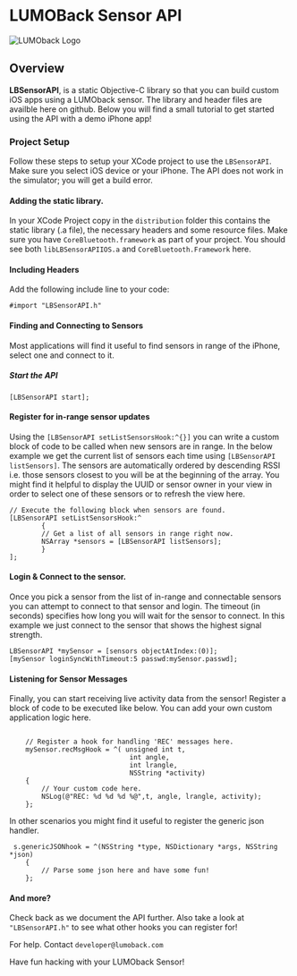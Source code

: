 # LUMOBack Sensor API

![LUMOback Logo](http://unbouncepages-com.s3.amazonaws.com/www.lumoback.com/1y8lm9s-logo-new_4kekoku44hsydibk.png)

## Overview

**LBSensorAPI**, is a static Objective-C library so that you can build custom iOS apps using a LUMOback sensor. The library and header files are availble here on github. Below you will find a small tutorial to get started using the API with a demo iPhone app!

### Project Setup
Follow these steps to setup your XCode project to use the `LBSensorAPI`. Make sure you select iOS device or your iPhone. The API does not work in the simulator; you will get a build error. 

#### Adding the static library.
In your XCode Project copy in the `distribution` folder this contains the static library (.a file), the necessary headers and some resource files. Make sure you have `CoreBluetooth.framework` as part of your project. You should see both `libLBSensorAPIIOS.a` and `CoreBluetooth.Framework` here. 

#### Including Headers
Add the following include line to your code:
	
	#import "LBSensorAPI.h"
	
#### Finding and Connecting to Sensors
Most applications will find it useful to find sensors in range of the iPhone, select one and connect to it. 

##### Start the API

    [LBSensorAPI start];
    
#### Register for in-range sensor updates

Using the `[LBSensorAPI setListSensorsHook:^{}]` you can write a custom block of code to be called when new sensors are in range. In the below example we get the current list of sensors each time using `[LBSensorAPI listSensors]`. The sensors are automatically ordered by descending RSSI i.e. those sensors closest to you will be at the beginning of the array. You might find it helpful to display the UUID or sensor owner in your view in order to select one of these sensors or to refresh the view here. 

```
// Execute the following block when sensors are found. 
[LBSensorAPI setListSensorsHook:^
		{
        // Get a list of all sensors in range right now. 
        NSArray *sensors = [LBSensorAPI listSensors];
        }
];
```

#### Login & Connect to the sensor. 
Once you pick a sensor from the list of in-range and connectable sensors you can attempt to connect to that sensor and login. The timeout (in seconds) specifies how long you will wait for the sensor to connect. In this example we just connect to the sensor that shows the highest signal strength. 

```
LBSensorAPI *mySensor = [sensors objectAtIndex:(0)];
[mySensor loginSyncWithTimeout:5 passwd:mySensor.passwd];
```

#### Listening for Sensor Messages 
Finally, you can start receiving live activity data from the sensor! Register a block of code to be executed like below. You can add your own custom application logic here.

```
	
    // Register a hook for handling 'REC' messages here.
    mySensor.recMsgHook = ^( unsigned int t,
                     		  int angle,
                     		  int lrangle,
                     		  NSString *activity) 
    {
        // Your custom code here. 
        NSLog(@"REC: %d %d %d %@",t, angle, lrangle, activity);
    };
```

In other scenarios you might find it useful to register the generic json handler. 

```
 s.genericJSONhook = ^(NSString *type, NSDictionary *args, NSString *json)
    {
        // Parse some json here and have some fun!
    };
```


#### And more?

Check back as we document the API further. Also take a look at `"LBSensorAPI.h"` to see what other hooks you can register for!

For help. Contact `developer@lumoback.com`

Have fun hacking with your LUMOback Sensor!
